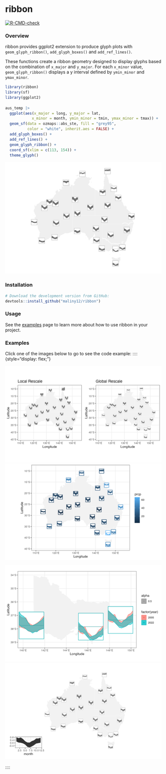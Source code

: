
# ribbon

<!-- badges: start -->
[![R-CMD-check](https://github.com/maliny12/glyph/actions/workflows/R-CMD-check.yaml/badge.svg)](https://github.com/maliny12/glyph/actions/workflows/R-CMD-check.yaml)
<!-- badges: end -->

### Overview

ribbon provides ggplot2 extension to produce glyph plots with
`geom_glyph_ribbon()`, `add_glyph_boxes()` and `add_ref_lines()`.

These functions create a ribbon geometry designed to display glyphs
based on the combination of `x_major` and `y_major`. For each `x_minor`
value, `geom_glyph_ribbon()` displays a y interval defined by
`ymin_minor` and `ymax_minor`.

``` r
library(ribbon)
library(sf)
library(ggplot2)

aus_temp |>
  ggplot(aes(x_major = long, y_major = lat,
            x_minor = month, ymin_minor = tmin, ymax_minor = tmax)) +
  geom_sf(data = ozmaps::abs_ste, fill = "grey95",
          color = "white", inherit.aes = FALSE) +
  add_glyph_boxes() +
  add_ref_lines() +
  geom_glyph_ribbon() +
  coord_sf(xlim = c(113, 154)) +
  theme_glyph()
```

![](README_files/figure-gfm/unnamed-chunk-1-1.png)<!-- -->

### Installation

``` r
# Download the development version from GitHub:
devtools::install_github("maliny12/ribbon")
```

### Usage

See the
[examples](https://maliny12.github.io/ribbon/articles/Examples.html)
page to learn more about how to use ribbon in your project.

### Examples

Click one of the images below to go to see the code example: ::::
{style=“display: flex;”}

<div>

<a
href="https://maliny12.github.io/ribbon/articles/Examples.html#comparison-between-global-rescale-and-local-rescale"
width="200px"><img
src="docs/articles/Examples_files/figure-html/global_local_rescale.png"
alt="rescale" /></a> <a
href="https://maliny12.github.io/ribbon/articles/Examples.html#mapping-precipitation-across-australia-with-glyphs"
width="200px"><img
src="docs/articles/Examples_files/figure-html/prcp_dist.png"
alt="prcp" /></a>

</div>

<div>

<a
href="https://maliny12.github.io/ribbon/articles/Examples.html#comparative-visualization-by-factors-across-yearss"
width="200px"><img
src="docs/articles/Examples_files/figure-html/fct_year.png"
alt="fct_year" /></a> <a
href="https://maliny12.github.io/ribbon/articles/Examples.html#integrating-legends-in-map-visualizations"
width="200px"><img
src="docs/articles/Examples_files/figure-html/legend.png"
alt="legend" /></a>

</div>

::::
